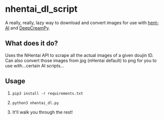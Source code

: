 # nhentai_dl_script

A really, really, lazy way to download and convert images for use with [hent-AI](https://github.com/natethegreate/hent-AI) and [DeepCreamPy](https://github.com/deeppomf/DeepCreamPy).

## What does it do?

Uses the NHentai API to scrape all the actual images of a given doujin ID. Can also convert those images from jpg (nHentai default) to png for you to use with...certain AI scripts...

## Usage

1. ```pip3 install -r requirements.txt```

2. ```python3 nhentai_dl.py```

3. It'll walk you through the rest!
